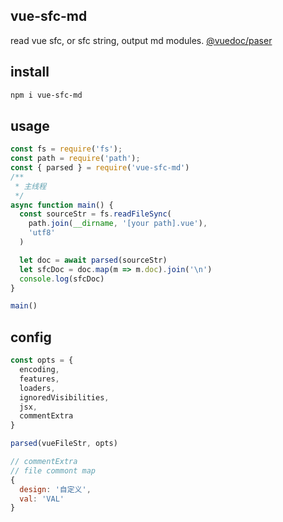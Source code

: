 ## vue-sfc-md
read vue sfc, or sfc string, output md modules. [@vuedoc/paser](https://github.com/vuedoc/parser)

## install
```bash
npm i vue-sfc-md
```

## usage

```js
const fs = require('fs');
const path = require('path');
const { parsed } = require('vue-sfc-md')
/**
 * 主线程
 */
async function main() {
  const sourceStr = fs.readFileSync(
    path.join(__dirname, '[your path].vue'),
    'utf8'
  )

  let doc = await parsed(sourceStr)
  let sfcDoc = doc.map(m => m.doc).join('\n')
  console.log(sfcDoc)
}

main()
```

## config
```js
const opts = {
  encoding,
  features,
  loaders,
  ignoredVisibilities,
  jsx,
  commentExtra
}

parsed(vueFileStr, opts)

// commentExtra
// file commont map
{
  design: '自定义',
  val: 'VAL'
}
```